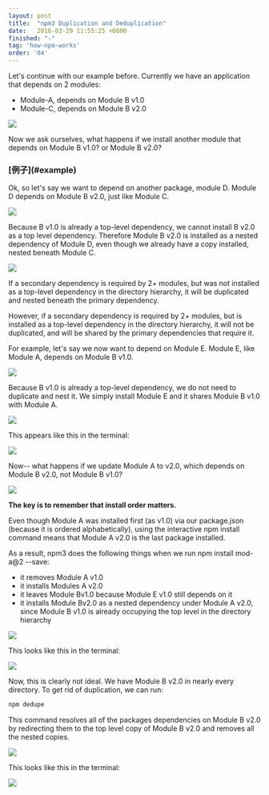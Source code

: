 ```yaml
---
layout: post
title:  "npm3 Duplication and Deduplication"
date:   2016-03-29 11:55:25 +0800
finished: "☆"
tag: 'how-npm-works'
order: '04'
---
```


Let's continue with our example before. Currently we have an application that depends on 2 modules:

- Module-A, depends on Module B v1.0
- Module-C, depends on Module B v2.0

![](https://docs.npmjs.com/images/appsofar.png)

Now we ask ourselves, what happens if we install another module that depends on Module B v1.0? or Module B v2.0?

<h3 id="example">[例子](#example)</h3>

Ok, so let's say we want to depend on another package, module D. Module D depends on Module B v2.0, just like Module C.

![](https://docs.npmjs.com/images/npm3deps5.png)

Because B v1.0 is already a top-level dependency, we cannot install B v2.0 as a top level dependency. Therefore Module B v2.0 is installed as a nested dependency of Module D, even though we already have a copy installed, nested beneath Module C.

![](https://docs.npmjs.com/images/npm3deps6.png)

If a secondary dependency is required by 2+ modules, but was not installed as a top-level dependency in the directory hierarchy, it will be duplicated and nested beneath the primary dependency.

However, if a secondary dependency is required by 2+ modules, but is installed as a top-level dependency in the directory hierarchy, it will not be duplicated, and will be shared by the primary dependencies that require it.

For example, let's say we now want to depend on Module E. Module E, like Module A, depends on Module B v1.0.

![](https://docs.npmjs.com/images/npm3deps7.png)

Because B v1.0 is already a top-level dependency, we do not need to duplicate and nest it. We simply install Module E and it shares Module B v1.0 with Module A.

![](https://docs.npmjs.com/images/npm3deps8.png)

This appears like this in the terminal:

![](https://docs.npmjs.com/images/tree2.png)

Now-- what happens if we update Module A to v2.0, which depends on Module B v2.0, not Module B v1.0?

![](https://docs.npmjs.com/images/npm3deps9.png)

**The key is to remember that install order matters.**

Even though Module A was installed first (as v1.0) via our package.json (because it is ordered alphabetically), using the interactive npm install command means that Module A v2.0 is the last package installed.

As a result, npm3 does the following things when we run npm install mod-a@2 --save:

- it removes Module A v1.0
- it installs Modules A v2.0
- it leaves Module Bv1.0 because Module E v1.0 still depends on it
- it installs Module Bv2.0 as a nested dependency under Module A v2.0, since Module B v1.0 is already occupying the top level in the directory hierarchy

![](https://docs.npmjs.com/images/npm3deps10.png)

This looks like this in the terminal:

![](https://docs.npmjs.com/images/tree4.png)

Now, this is clearly not ideal. We have Module B v2.0 in nearly every directory. To get rid of duplication, we can run:

``` bash
npm dedupe
```

This command resolves all of the packages dependencies on Module B v2.0 by redirecting them to the top level copy of Module B v2.0 and removes all the nested copies.

![](https://docs.npmjs.com/images/npm3deps13.png)

This looks like this in the terminal:

![](https://docs.npmjs.com/images/tree5.png)
